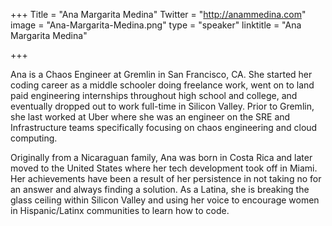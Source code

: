 ﻿+++
Title = "Ana Margarita Medina"
Twitter = "http://anammedina.com"
image = "Ana-Margarita-Medina.png"
type = "speaker"
linktitle = "Ana Margarita Medina"

+++

Ana is a Chaos Engineer at Gremlin in San Francisco, CA. She started her coding career as a middle schooler doing freelance work, went on to land paid engineering internships throughout high school and college, and eventually dropped out to work full-time in Silicon Valley. Prior to Gremlin, she last worked at Uber where she was an engineer on the SRE and Infrastructure teams specifically focusing on chaos engineering and cloud computing.

Originally from a Nicaraguan family, Ana was born in Costa Rica and later moved to the United States where her tech development took off in Miami. Her achievements have been a result of her persistence in not taking no for an answer and always finding a solution. As a Latina, she is breaking the glass ceiling within Silicon Valley and using her voice to encourage women in Hispanic/Latinx communities to learn how to code. 
